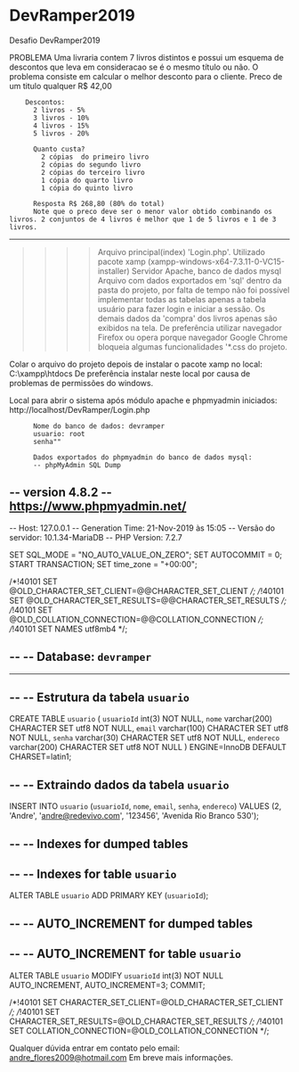 # DevRamper2019
Desafio DevRamper2019

 PROBLEMA 
        Uma livraria contem 7 livros distintos e possui um esquema de descontos que leva em consideracao se é o mesmo título ou não. O problema consiste em calcular o melhor desconto para o cliente. 
        Preco de um titulo qualquer R$ 42,00

        Descontos: 
          2 livros - 5%
          3 livros - 10%
          4 livros - 15%
          5 livros - 20%

          Quanto custa?
            2 cópias  do primeiro livro
            2 cópias do segundo livro
            2 cópias do terceiro livro
            1 cópia do quarto livro
            1 cópia do quinto livro

          Resposta R$ 268,80 (80% do total)
          Note que o preco deve ser o menor valor obtido combinando os livros. 2 conjuntos de 4 livros é melhor que 1 de 5 livros e 1 de 3 livros.

--------------------------------------------------------------------------------------------------------------------------          
          
>>>> Arquivo principal(index) 'Login.php'.
Utilizado pacote xamp (xampp-windows-x64-7.3.11-0-VC15-installer) Servidor Apache, banco de dados mysql
Arquivo com dados exportados em 'sql' dentro da pasta do projeto, por falta de tempo não foi possível implementar todas as tabelas apenas a tabela usuário para fazer login e iniciar a sessão. Os demais dados da 'compra' dos livros apenas são exibidos na tela. De preferência utilizar navegador Firefox ou opera porque navegador Google Chrome bloqueia algumas funcionalidades '*.css do projeto.
          

Colar o arquivo do projeto depois de instalar o pacote xamp no local: 
C:\xampp\htdocs
De preferência instalar neste local por causa de problemas de permissões do windows.

Local para abrir o sistema após módulo apache e phpmyadmin iniciados: 
http://localhost/DevRamper/Login.php
          
          Nome do banco de dados: devramper
          usuario: root
          senha""
          
          Dados exportados do phpmyadmin do banco de dados mysql:
          -- phpMyAdmin SQL Dump
-- version 4.8.2
-- https://www.phpmyadmin.net/
--
-- Host: 127.0.0.1
-- Generation Time: 21-Nov-2019 às 15:05
-- Versão do servidor: 10.1.34-MariaDB
-- PHP Version: 7.2.7

SET SQL_MODE = "NO_AUTO_VALUE_ON_ZERO";
SET AUTOCOMMIT = 0;
START TRANSACTION;
SET time_zone = "+00:00";


/*!40101 SET @OLD_CHARACTER_SET_CLIENT=@@CHARACTER_SET_CLIENT */;
/*!40101 SET @OLD_CHARACTER_SET_RESULTS=@@CHARACTER_SET_RESULTS */;
/*!40101 SET @OLD_COLLATION_CONNECTION=@@COLLATION_CONNECTION */;
/*!40101 SET NAMES utf8mb4 */;

--
-- Database: `devramper`
--

-- --------------------------------------------------------

--
-- Estrutura da tabela `usuario`
--

CREATE TABLE `usuario` (
  `usuarioId` int(3) NOT NULL,
  `nome` varchar(200) CHARACTER SET utf8 NOT NULL,
  `email` varchar(100) CHARACTER SET utf8 NOT NULL,
  `senha` varchar(30) CHARACTER SET utf8 NOT NULL,
  `endereco` varchar(200) CHARACTER SET utf8 NOT NULL
) ENGINE=InnoDB DEFAULT CHARSET=latin1;

--
-- Extraindo dados da tabela `usuario`
--

INSERT INTO `usuario` (`usuarioId`, `nome`, `email`, `senha`, `endereco`) VALUES
(2, 'Andre', 'andre@redevivo.com', '123456', 'Avenida Rio Branco 530');

--
-- Indexes for dumped tables
--

--
-- Indexes for table `usuario`
--
ALTER TABLE `usuario`
  ADD PRIMARY KEY (`usuarioId`);

--
-- AUTO_INCREMENT for dumped tables
--

--
-- AUTO_INCREMENT for table `usuario`
--
ALTER TABLE `usuario`
  MODIFY `usuarioId` int(3) NOT NULL AUTO_INCREMENT, AUTO_INCREMENT=3;
COMMIT;

/*!40101 SET CHARACTER_SET_CLIENT=@OLD_CHARACTER_SET_CLIENT */;
/*!40101 SET CHARACTER_SET_RESULTS=@OLD_CHARACTER_SET_RESULTS */;
/*!40101 SET COLLATION_CONNECTION=@OLD_COLLATION_CONNECTION */;





Qualquer dúvida entrar em contato pelo email: andre_flores2009@hotmail.com
Em breve mais informações.






